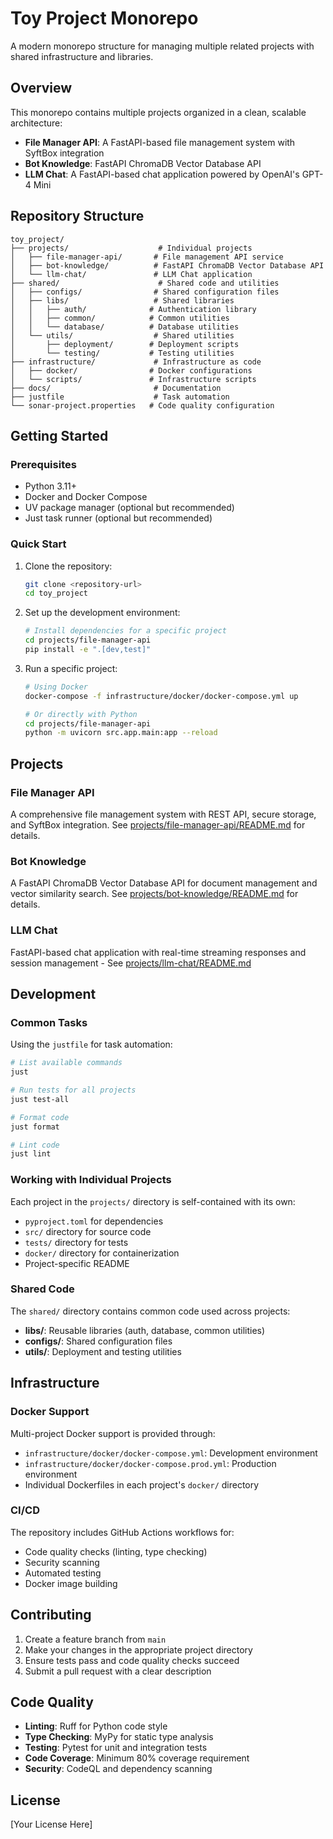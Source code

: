 # Toy Project Monorepo

A modern monorepo structure for managing multiple related projects with shared infrastructure and libraries.

## Overview

This monorepo contains multiple projects organized in a clean, scalable architecture:

- **File Manager API**: A FastAPI-based file management system with SyftBox integration
- **Bot Knowledge**: FastAPI ChromaDB Vector Database API
- **LLM Chat**: A FastAPI-based chat application powered by OpenAI's GPT-4 Mini

## Repository Structure

```
toy_project/
├── projects/                    # Individual projects
│   ├── file-manager-api/       # File management API service
│   ├── bot-knowledge/          # FastAPI ChromaDB Vector Database API
│   └── llm-chat/               # LLM Chat application
├── shared/                      # Shared code and utilities
│   ├── configs/                # Shared configuration files
│   ├── libs/                   # Shared libraries
│   │   ├── auth/              # Authentication library
│   │   ├── common/            # Common utilities
│   │   └── database/          # Database utilities
│   └── utils/                  # Shared utilities
│       ├── deployment/        # Deployment scripts
│       └── testing/           # Testing utilities
├── infrastructure/             # Infrastructure as code
│   ├── docker/                # Docker configurations
│   └── scripts/               # Infrastructure scripts
├── docs/                       # Documentation
├── justfile                    # Task automation
└── sonar-project.properties   # Code quality configuration
```

## Getting Started

### Prerequisites

- Python 3.11+
- Docker and Docker Compose
- UV package manager (optional but recommended)
- Just task runner (optional but recommended)

### Quick Start

1. Clone the repository:
   ```bash
   git clone <repository-url>
   cd toy_project
   ```

2. Set up the development environment:
   ```bash
   # Install dependencies for a specific project
   cd projects/file-manager-api
   pip install -e ".[dev,test]"
   ```

3. Run a specific project:
   ```bash
   # Using Docker
   docker-compose -f infrastructure/docker/docker-compose.yml up

   # Or directly with Python
   cd projects/file-manager-api
   python -m uvicorn src.app.main:app --reload
   ```

## Projects

### File Manager API
A comprehensive file management system with REST API, secure storage, and SyftBox integration. See [projects/file-manager-api/README.md](projects/file-manager-api/README.md) for details.

### Bot Knowledge
A FastAPI ChromaDB Vector Database API for document management and vector similarity search. See [projects/bot-knowledge/README.md](projects/bot-knowledge/README.md) for details.

### LLM Chat
FastAPI-based chat application with real-time streaming responses and session management - See [projects/llm-chat/README.md](projects/llm-chat/README.md)

## Development

### Common Tasks

Using the `justfile` for task automation:
```bash
# List available commands
just

# Run tests for all projects
just test-all

# Format code
just format

# Lint code
just lint
```

### Working with Individual Projects

Each project in the `projects/` directory is self-contained with its own:
- `pyproject.toml` for dependencies
- `src/` directory for source code
- `tests/` directory for tests
- `docker/` directory for containerization
- Project-specific README

### Shared Code

The `shared/` directory contains common code used across projects:
- **libs/**: Reusable libraries (auth, database, common utilities)
- **configs/**: Shared configuration files
- **utils/**: Deployment and testing utilities

## Infrastructure

### Docker Support

Multi-project Docker support is provided through:
- `infrastructure/docker/docker-compose.yml`: Development environment
- `infrastructure/docker/docker-compose.prod.yml`: Production environment
- Individual Dockerfiles in each project's `docker/` directory

### CI/CD

The repository includes GitHub Actions workflows for:
- Code quality checks (linting, type checking)
- Security scanning
- Automated testing
- Docker image building

## Contributing

1. Create a feature branch from `main`
2. Make your changes in the appropriate project directory
3. Ensure tests pass and code quality checks succeed
4. Submit a pull request with a clear description

## Code Quality

- **Linting**: Ruff for Python code style
- **Type Checking**: MyPy for static type analysis
- **Testing**: Pytest for unit and integration tests
- **Code Coverage**: Minimum 80% coverage requirement
- **Security**: CodeQL and dependency scanning

## License

[Your License Here]